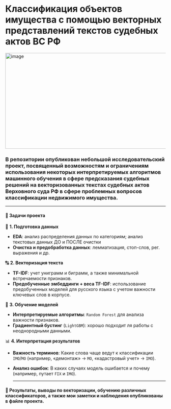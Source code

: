 # Классификация объектов имущества с помощью векторных представлений текстов судебных актов ВС РФ
<img width="794" height="300" alt="image" src="https://github.com/user-attachments/assets/56644dff-436c-4fae-9bc3-9adf07755526" />


### В репозитории опубликован небольшой исследовательский проект, посвященный возможностям и ограничениям использования некоторых интерпретируемых алгоритмов машинного обучения в сфере предсказания судебных решений на векторизованных текстах судебных актов Верховного суда РФ в сфере проблемных вопросов классификации недвижимого имущества.
---
#### 🎯 **Задачи проекта**  

 📂 **1. Подготовка данных**  
- **EDA**: анализ распределения данных по категориям; анализ текстовых данных ДО и ПОСЛЕ очистки
- **Очистка и предобработка данных**: лемматизация, стоп-слов, рег. выражения и др.  

🔠 **2. Векторизация текста**  
- **TF-IDF**: учет униграмм и биграмм, а также минимальной встречаемости признаков.  
- **Предобученные эмбеддинги + веса TF-IDF**: использование предобученных моделей для русского языка с учетом важности ключевых слов в корпусе.  

🤖 **3. Обучение моделей**  
- **Интерпретируемые алгоритмы**: `Random Forest` для анализа важности признаков.  
- **Градиентный бустинг** (`LightGBM`): хорошо подходит ля работы с неоднородными данными.  

📊 **4. Интерпретация результатов**  
- **Важность терминов**: Какие слова чаще ведут к классификации `IMO`/`MO` (например, «демонтаж» → `MO`, «кадастровый учет» → `IMO`).  
- **Анализ ошибок**: В каких случаях модель ошибается и почему (например, путает `FIX` и `IMO`).

  ---
  
#### 🔮 **Результаты, выводы по векторизации, обучению различных классификаторов, а также мои заметки и наблюдения опубликованы в файле проекта**.
